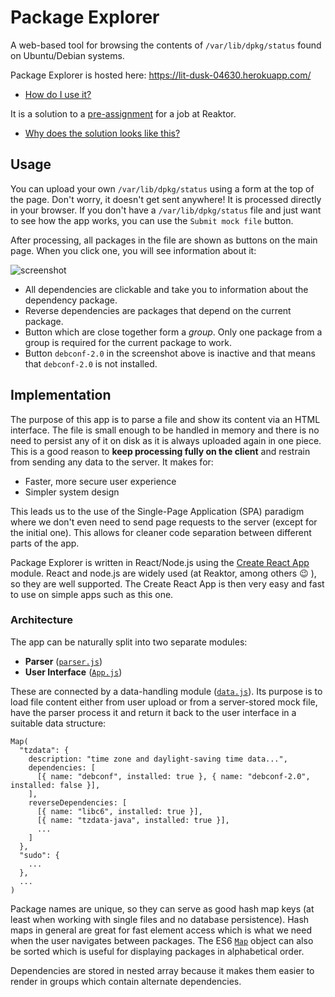 # Package Explorer
A web-based tool for browsing the contents of `/var/lib/dpkg/status` found on Ubuntu/Debian systems.

Package Explorer is hosted here: https://lit-dusk-04630.herokuapp.com/
* [How do I use it?](#usage)

It is a solution to a [pre-assignment](https://www.reaktor.com/junior-dev-assignment/) for a job at Reaktor.
* [Why does the solution looks like this?](#implementation)

## Usage

You can upload your own `/var/lib/dpkg/status` using a form at the top of the page. Don't worry, it doesn't get sent anywhere! It is processed directly in your browser. If you don't have a `/var/lib/dpkg/status` file and just want to see how the app works, you can use the `Submit mock file` button.

After processing, all packages in the file are shown as buttons on the main page. When you click one, you will see information about it:

![screenshot](../assets/screenshot.PNG)

* All dependencies are clickable and take you to information about the dependency package.
* Reverse dependencies are packages that depend on the current package.
* Button which are close together form a *group*. Only one package from a group is required for the current package to work.
* Button `debconf-2.0` in the screenshot above is inactive and that means that `debconf-2.0` is not installed.

## Implementation

The purpose of this app is to parse a file and show its content via an HTML interface. The file is small enough to be handled in memory and there is no need to persist any of it on disk as it is always uploaded again in one piece. This is a good reason to **keep processing fully on the client** and restrain from sending any data to the server. It makes for:
* Faster, more secure user experience
* Simpler system design

This leads us to the use of the Single-Page Application (SPA) paradigm where we don't even need to send page requests to the server (except for the initial one). This allows for cleaner code separation between different parts of the app.

Package Explorer is written in React/Node.js using the [Create React App](https://create-react-app.dev/) module. React and node.js are widely used (at Reaktor, among others :wink: ), so they are well supported. The Create React App is then very easy and fast to use on simple apps such as this one.

### Architecture

The app can be naturally split into two separate modules:
* **Parser** ([`parser.js`](../master/src/back_end/parser.js))
* **User Interface** ([`App.js`](../master/src/front_end/App.js))

These are connected by a data-handling module ([`data.js`](../master/src/back_end/data.js)). Its purpose is to load file content either from user upload or from a server-stored mock file, have the parser process it and return it back to the user interface in a suitable data structure:

```
Map(
  "tzdata": {
    description: "time zone and daylight-saving time data...",
    dependencies: [
      [{ name: "debconf", installed: true }, { name: "debconf-2.0", installed: false }],
    ],
    reverseDependencies: [
      [{ name: "libc6", installed: true }],
      [{ name: "tzdata-java", installed: true }],
      ...
    ]
  },
  "sudo": {
    ...
  },
  ...
)
```

Package names are unique, so they can serve as good hash map keys (at least when working with single files and no database persistence). Hash maps in general are great for fast element access which is what we need when the user navigates between packages. The ES6 [`Map`](https://developer.mozilla.org/en-US/docs/Web/JavaScript/Reference/Global_Objects/Map) object can also be sorted which is useful for displaying packages in alphabetical order.

Dependencies are stored in nested array because it makes them easier to render in groups which contain alternate dependencies.
